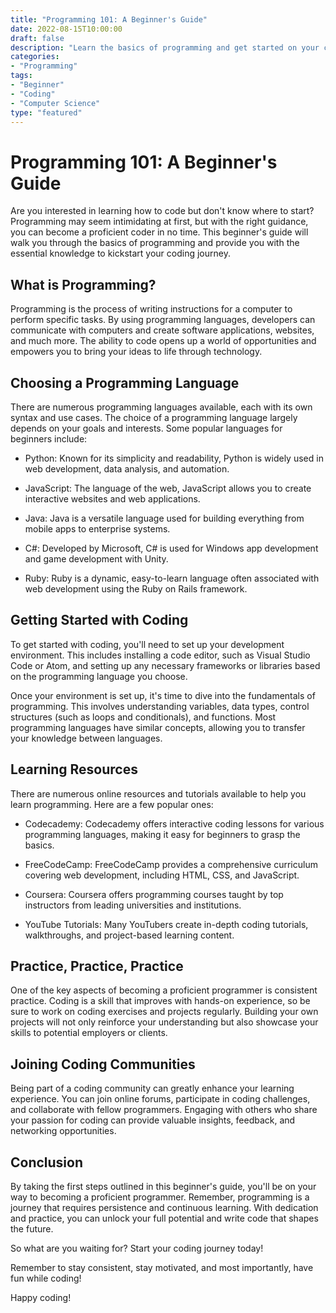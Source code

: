 ```yaml
---
title: "Programming 101: A Beginner's Guide"
date: 2022-08-15T10:00:00
draft: false
description: "Learn the basics of programming and get started on your coding journey with this comprehensive guide."
categories:
- "Programming"
tags:
- "Beginner"
- "Coding"
- "Computer Science"
type: "featured"
---
```


# Programming 101: A Beginner's Guide

Are you interested in learning how to code but don't know where to start? Programming may seem intimidating at first, but with the right guidance, you can become a proficient coder in no time. This beginner's guide will walk you through the basics of programming and provide you with the essential knowledge to kickstart your coding journey.

## What is Programming?

Programming is the process of writing instructions for a computer to perform specific tasks. By using programming languages, developers can communicate with computers and create software applications, websites, and much more. The ability to code opens up a world of opportunities and empowers you to bring your ideas to life through technology.

## Choosing a Programming Language

There are numerous programming languages available, each with its own syntax and use cases. The choice of a programming language largely depends on your goals and interests. Some popular languages for beginners include:

- Python: Known for its simplicity and readability, Python is widely used in web development, data analysis, and automation.

- JavaScript: The language of the web, JavaScript allows you to create interactive websites and web applications.

- Java: Java is a versatile language used for building everything from mobile apps to enterprise systems.

- C#: Developed by Microsoft, C# is used for Windows app development and game development with Unity.

- Ruby: Ruby is a dynamic, easy-to-learn language often associated with web development using the Ruby on Rails framework.

## Getting Started with Coding

To get started with coding, you'll need to set up your development environment. This includes installing a code editor, such as Visual Studio Code or Atom, and setting up any necessary frameworks or libraries based on the programming language you choose.

Once your environment is set up, it's time to dive into the fundamentals of programming. This involves understanding variables, data types, control structures (such as loops and conditionals), and functions. Most programming languages have similar concepts, allowing you to transfer your knowledge between languages.

## Learning Resources

There are numerous online resources and tutorials available to help you learn programming. Here are a few popular ones:

- Codecademy: Codecademy offers interactive coding lessons for various programming languages, making it easy for beginners to grasp the basics.

- FreeCodeCamp: FreeCodeCamp provides a comprehensive curriculum covering web development, including HTML, CSS, and JavaScript.

- Coursera: Coursera offers programming courses taught by top instructors from leading universities and institutions.

- YouTube Tutorials: Many YouTubers create in-depth coding tutorials, walkthroughs, and project-based learning content.

## Practice, Practice, Practice

One of the key aspects of becoming a proficient programmer is consistent practice. Coding is a skill that improves with hands-on experience, so be sure to work on coding exercises and projects regularly. Building your own projects will not only reinforce your understanding but also showcase your skills to potential employers or clients.

## Joining Coding Communities

Being part of a coding community can greatly enhance your learning experience. You can join online forums, participate in coding challenges, and collaborate with fellow programmers. Engaging with others who share your passion for coding can provide valuable insights, feedback, and networking opportunities.

## Conclusion

By taking the first steps outlined in this beginner's guide, you'll be on your way to becoming a proficient programmer. Remember, programming is a journey that requires persistence and continuous learning. With dedication and practice, you can unlock your full potential and write code that shapes the future.

So what are you waiting for? Start your coding journey today!

Remember to stay consistent, stay motivated, and most importantly, have fun while coding!

Happy coding!
